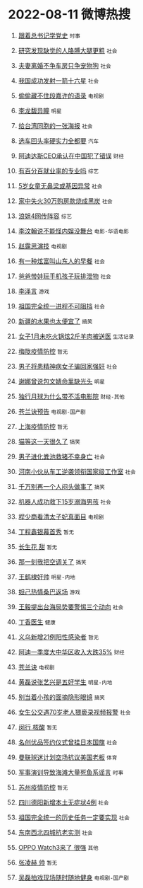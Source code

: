 # 2022-08-11 微博热搜 
1. [跟着总书记学党史](https://m.weibo.cn/search?containerid=100103type%3D1%26t%3D10%26q%3D%23%E8%B7%9F%E7%9D%80%E6%80%BB%E4%B9%A6%E8%AE%B0%E5%AD%A6%E5%85%9A%E5%8F%B2%23&stream_entry_id=51&isnewpage=1&extparam=seat%3D1%26pos%3D0%26filter_type%3Drealtimehot%26dgr%3D0%26c_type%3D51%26cate%3D10103%26display_time%3D1660152462%26pre_seqid%3D1660152462706021947204&luicode=10000011&lfid=106003type%3D25%26t%3D3%26disable_hot%3D1%26filter_type%3Drealtimehot) `时事` 

2. [研究发现缺觉的人胳膊大腿更粗](https://m.weibo.cn/search?containerid=100103type%3D1%26t%3D10%26q%3D%23%E7%A0%94%E7%A9%B6%E5%8F%91%E7%8E%B0%E7%BC%BA%E8%A7%89%E7%9A%84%E4%BA%BA%E8%83%B3%E8%86%8A%E5%A4%A7%E8%85%BF%E6%9B%B4%E7%B2%97%23&stream_entry_id=31&isnewpage=1&extparam=seat%3D1%26cate%3D0%26dgr%3D0%26realpos%3D1%26lcate%3D5001%26filter_type%3Drealtimehot%26pos%3D0%26c_type%3D31%26flag%3D1%26display_time%3D1660152462%26pre_seqid%3D1660152462706021947204&luicode=10000011&lfid=106003type%3D25%26t%3D3%26disable_hot%3D1%26filter_type%3Drealtimehot) `社会` 

3. [夫妻离婚不争车房只争宠物狗](https://m.weibo.cn/search?containerid=100103type%3D1%26t%3D10%26q%3D%23%E5%A4%AB%E5%A6%BB%E7%A6%BB%E5%A9%9A%E4%B8%8D%E4%BA%89%E8%BD%A6%E6%88%BF%E5%8F%AA%E4%BA%89%E5%AE%A0%E7%89%A9%E7%8B%97%23&stream_entry_id=31&isnewpage=1&extparam=seat%3D1%26cate%3D0%26dgr%3D0%26realpos%3D2%26lcate%3D5001%26filter_type%3Drealtimehot%26pos%3D1%26c_type%3D31%26flag%3D0%26display_time%3D1660152462%26pre_seqid%3D1660152462706021947204&luicode=10000011&lfid=106003type%3D25%26t%3D3%26disable_hot%3D1%26filter_type%3Drealtimehot) `社会` 

4. [我国成功发射一箭十六星](https://m.weibo.cn/search?containerid=100103type%3D1%26t%3D10%26q%3D%23%E6%88%91%E5%9B%BD%E6%88%90%E5%8A%9F%E5%8F%91%E5%B0%84%E4%B8%80%E7%AE%AD%E5%8D%81%E5%85%AD%E6%98%9F%23&stream_entry_id=31&isnewpage=1&extparam=seat%3D1%26cate%3D0%26dgr%3D0%26realpos%3D3%26lcate%3D5001%26filter_type%3Drealtimehot%26pos%3D2%26c_type%3D31%26flag%3D0%26display_time%3D1660152462%26pre_seqid%3D1660152462706021947204&luicode=10000011&lfid=106003type%3D25%26t%3D3%26disable_hot%3D1%26filter_type%3Drealtimehot) `社会` 

5. [偷偷藏不住段嘉许的语录](https://m.weibo.cn/search?containerid=100103type%3D1%26t%3D10%26q%3D%23%E5%81%B7%E5%81%B7%E8%97%8F%E4%B8%8D%E4%BD%8F%E6%AE%B5%E5%98%89%E8%AE%B8%E7%9A%84%E8%AF%AD%E5%BD%95%23&stream_entry_id=31&isnewpage=1&extparam=seat%3D1%26cate%3D0%26dgr%3D0%26realpos%3D4%26lcate%3D5001%26filter_type%3Drealtimehot%26pos%3D3%26c_type%3D31%26flag%3D1%26display_time%3D1660152462%26pre_seqid%3D1660152462706021947204&luicode=10000011&lfid=106003type%3D25%26t%3D3%26disable_hot%3D1%26filter_type%3Drealtimehot) `电视剧` 

6. [李龙馥异瞳](https://m.weibo.cn/search?containerid=100103type%3D1%26t%3D10%26q%3D%23%E6%9D%8E%E9%BE%99%E9%A6%A5%E5%BC%82%E7%9E%B3%23&stream_entry_id=31&isnewpage=1&extparam=seat%3D1%26cate%3D0%26dgr%3D0%26realpos%3D5%26lcate%3D5001%26filter_type%3Drealtimehot%26pos%3D4%26c_type%3D31%26flag%3D0%26display_time%3D1660152462%26pre_seqid%3D1660152462706021947204&luicode=10000011&lfid=106003type%3D25%26t%3D3%26disable_hot%3D1%26filter_type%3Drealtimehot) `明星` 

7. [给台湾同胞的一张海报](https://m.weibo.cn/search?containerid=100103type%3D1%26t%3D10%26q%3D%23%E7%BB%99%E5%8F%B0%E6%B9%BE%E5%90%8C%E8%83%9E%E7%9A%84%E4%B8%80%E5%BC%A0%E6%B5%B7%E6%8A%A5%23&stream_entry_id=31&isnewpage=1&extparam=seat%3D1%26cate%3D0%26dgr%3D0%26realpos%3D6%26lcate%3D5001%26filter_type%3Drealtimehot%26pos%3D5%26c_type%3D31%26flag%3D16%26display_time%3D1660152462%26pre_seqid%3D1660152462706021947204&luicode=10000011&lfid=106003type%3D25%26t%3D3%26disable_hot%3D1%26filter_type%3Drealtimehot) `社会` 

8. [选车回头率硬实力全都要](https://m.weibo.cn/search?containerid=100103type%3D1%26t%3D10%26q%3D%23%E9%80%89%E8%BD%A6%E5%9B%9E%E5%A4%B4%E7%8E%87%E7%A1%AC%E5%AE%9E%E5%8A%9B%E5%85%A8%E9%83%BD%E8%A6%81%23&stream_entry_id=31&isnewpage=1&extparam=seat%3D1%26cate%3D0%26dgr%3D0%26adid%3D162342%26lcate%3D5001%26filter_type%3Drealtimehot%26pos%3D6%26c_type%3D31%26topic_ad%3D1%26display_time%3D1660152462%26pre_seqid%3D1660152462706021947204&luicode=10000011&lfid=106003type%3D25%26t%3D3%26disable_hot%3D1%26filter_type%3Drealtimehot) `汽车` 

9. [阿迪达斯CEO承认在中国犯了错误](https://m.weibo.cn/search?containerid=100103type%3D1%26t%3D10%26q%3D%23%E9%98%BF%E8%BF%AA%E8%BE%BE%E6%96%AFCEO%E6%89%BF%E8%AE%A4%E5%9C%A8%E4%B8%AD%E5%9B%BD%E7%8A%AF%E4%BA%86%E9%94%99%E8%AF%AF%23&stream_entry_id=31&isnewpage=1&extparam=seat%3D1%26cate%3D0%26dgr%3D0%26realpos%3D7%26lcate%3D5001%26filter_type%3Drealtimehot%26pos%3D7%26c_type%3D31%26flag%3D0%26display_time%3D1660152462%26pre_seqid%3D1660152462706021947204&luicode=10000011&lfid=106003type%3D25%26t%3D3%26disable_hot%3D1%26filter_type%3Drealtimehot) `财经` 

10. [有百分百就业率的专业吗](https://m.weibo.cn/search?containerid=100103type%3D1%26t%3D10%26q%3D%23%E6%9C%89%E7%99%BE%E5%88%86%E7%99%BE%E5%B0%B1%E4%B8%9A%E7%8E%87%E7%9A%84%E4%B8%93%E4%B8%9A%E5%90%97%23&stream_entry_id=31&isnewpage=1&extparam=seat%3D1%26cate%3D0%26dgr%3D0%26realpos%3D8%26lcate%3D5001%26filter_type%3Drealtimehot%26pos%3D8%26c_type%3D31%26flag%3D1%26display_time%3D1660152462%26pre_seqid%3D1660152462706021947204&luicode=10000011&lfid=106003type%3D25%26t%3D3%26disable_hot%3D1%26filter_type%3Drealtimehot) `综艺` 

11. [5岁女童无鼻梁或基因异常](https://m.weibo.cn/search?containerid=100103type%3D1%26t%3D10%26q%3D%235%E5%B2%81%E5%A5%B3%E7%AB%A5%E6%97%A0%E9%BC%BB%E6%A2%81%E6%88%96%E5%9F%BA%E5%9B%A0%E5%BC%82%E5%B8%B8%23&stream_entry_id=31&isnewpage=1&extparam=seat%3D1%26cate%3D0%26dgr%3D0%26realpos%3D9%26lcate%3D5001%26filter_type%3Drealtimehot%26pos%3D9%26c_type%3D31%26flag%3D0%26display_time%3D1660152462%26pre_seqid%3D1660152462706021947204&luicode=10000011&lfid=106003type%3D25%26t%3D3%26disable_hot%3D1%26filter_type%3Drealtimehot) `社会` 

12. [家中失火30万购房款烧成黑炭](https://m.weibo.cn/search?containerid=100103type%3D1%26t%3D10%26q%3D%23%E5%AE%B6%E4%B8%AD%E5%A4%B1%E7%81%AB30%E4%B8%87%E8%B4%AD%E6%88%BF%E6%AC%BE%E7%83%A7%E6%88%90%E9%BB%91%E7%82%AD%23&stream_entry_id=31&isnewpage=1&extparam=seat%3D1%26cate%3D0%26dgr%3D0%26realpos%3D10%26lcate%3D5001%26filter_type%3Drealtimehot%26pos%3D10%26c_type%3D31%26flag%3D0%26display_time%3D1660152462%26pre_seqid%3D1660152462706021947204&luicode=10000011&lfid=106003type%3D25%26t%3D3%26disable_hot%3D1%26filter_type%3Drealtimehot) `社会` 

13. [浪姐4网传阵容](https://m.weibo.cn/search?containerid=100103type%3D1%26t%3D10%26q%3D%23%E6%B5%AA%E5%A7%904%E7%BD%91%E4%BC%A0%E9%98%B5%E5%AE%B9%23&stream_entry_id=31&isnewpage=1&extparam=seat%3D1%26cate%3D0%26dgr%3D0%26realpos%3D11%26lcate%3D5001%26filter_type%3Drealtimehot%26pos%3D11%26c_type%3D31%26flag%3D0%26display_time%3D1660152462%26pre_seqid%3D1660152462706021947204&luicode=10000011&lfid=106003type%3D25%26t%3D3%26disable_hot%3D1%26filter_type%3Drealtimehot) `综艺` 

14. [李汶翰说不能怪内娱没舞台](https://m.weibo.cn/search?containerid=100103type%3D1%26t%3D10%26q%3D%23%E6%9D%8E%E6%B1%B6%E7%BF%B0%E8%AF%B4%E4%B8%8D%E8%83%BD%E6%80%AA%E5%86%85%E5%A8%B1%E6%B2%A1%E8%88%9E%E5%8F%B0%23&stream_entry_id=31&isnewpage=1&extparam=seat%3D1%26cate%3D0%26dgr%3D0%26realpos%3D12%26lcate%3D5001%26filter_type%3Drealtimehot%26pos%3D12%26c_type%3D31%26flag%3D0%26display_time%3D1660152462%26pre_seqid%3D1660152462706021947204&luicode=10000011&lfid=106003type%3D25%26t%3D3%26disable_hot%3D1%26filter_type%3Drealtimehot) `电影-华语电影` 

15. [赵露思演技](https://m.weibo.cn/search?containerid=100103type%3D1%26t%3D10%26q%3D%23%E8%B5%B5%E9%9C%B2%E6%80%9D%E6%BC%94%E6%8A%80%23&stream_entry_id=31&isnewpage=1&extparam=seat%3D1%26cate%3D0%26dgr%3D0%26realpos%3D13%26lcate%3D5001%26filter_type%3Drealtimehot%26pos%3D13%26c_type%3D31%26flag%3D0%26display_time%3D1660152462%26pre_seqid%3D1660152462706021947204&luicode=10000011&lfid=106003type%3D25%26t%3D3%26disable_hot%3D1%26filter_type%3Drealtimehot) `电视剧` 

16. [有一种炫富叫山东人的早餐](https://m.weibo.cn/search?containerid=100103type%3D1%26t%3D10%26q%3D%23%E6%9C%89%E4%B8%80%E7%A7%8D%E7%82%AB%E5%AF%8C%E5%8F%AB%E5%B1%B1%E4%B8%9C%E4%BA%BA%E7%9A%84%E6%97%A9%E9%A4%90%23&stream_entry_id=31&isnewpage=1&extparam=seat%3D1%26cate%3D0%26dgr%3D0%26realpos%3D14%26lcate%3D5001%26filter_type%3Drealtimehot%26pos%3D14%26c_type%3D31%26flag%3D0%26display_time%3D1660152462%26pre_seqid%3D1660152462706021947204&luicode=10000011&lfid=106003type%3D25%26t%3D3%26disable_hot%3D1%26filter_type%3Drealtimehot) `社会` 

17. [爸爸带娃玩手机孩子玩排泄物](https://m.weibo.cn/search?containerid=100103type%3D1%26t%3D10%26q%3D%23%E7%88%B8%E7%88%B8%E5%B8%A6%E5%A8%83%E7%8E%A9%E6%89%8B%E6%9C%BA%E5%AD%A9%E5%AD%90%E7%8E%A9%E6%8E%92%E6%B3%84%E7%89%A9%23&stream_entry_id=31&isnewpage=1&extparam=seat%3D1%26cate%3D0%26dgr%3D0%26realpos%3D15%26lcate%3D5001%26filter_type%3Drealtimehot%26pos%3D15%26c_type%3D31%26flag%3D0%26display_time%3D1660152462%26pre_seqid%3D1660152462706021947204&luicode=10000011&lfid=106003type%3D25%26t%3D3%26disable_hot%3D1%26filter_type%3Drealtimehot) `社会` 

18. [李泽言](https://m.weibo.cn/search?containerid=100103type%3D1%26t%3D10%26q%3D%E6%9D%8E%E6%B3%BD%E8%A8%80&stream_entry_id=31&isnewpage=1&extparam=seat%3D1%26cate%3D0%26dgr%3D0%26realpos%3D16%26lcate%3D5001%26filter_type%3Drealtimehot%26pos%3D16%26c_type%3D31%26flag%3D0%26display_time%3D1660152462%26pre_seqid%3D1660152462706021947204&luicode=10000011&lfid=106003type%3D25%26t%3D3%26disable_hot%3D1%26filter_type%3Drealtimehot) `游戏` 

19. [祖国完全统一进程不可阻挡](https://m.weibo.cn/search?containerid=100103type%3D1%26t%3D10%26q%3D%23%E7%A5%96%E5%9B%BD%E5%AE%8C%E5%85%A8%E7%BB%9F%E4%B8%80%E8%BF%9B%E7%A8%8B%E4%B8%8D%E5%8F%AF%E9%98%BB%E6%8C%A1%23&stream_entry_id=31&isnewpage=1&extparam=seat%3D1%26cate%3D0%26dgr%3D0%26realpos%3D17%26lcate%3D5001%26filter_type%3Drealtimehot%26pos%3D17%26c_type%3D31%26flag%3D0%26display_time%3D1660152462%26pre_seqid%3D1660152462706021947204&luicode=10000011&lfid=106003type%3D25%26t%3D3%26disable_hot%3D1%26filter_type%3Drealtimehot) `社会` 

20. [新疆的水果也太便宜了](https://m.weibo.cn/search?containerid=100103type%3D1%26t%3D10%26q%3D%23%E6%96%B0%E7%96%86%E7%9A%84%E6%B0%B4%E6%9E%9C%E4%B9%9F%E5%A4%AA%E4%BE%BF%E5%AE%9C%E4%BA%86%23&stream_entry_id=31&isnewpage=1&extparam=seat%3D1%26cate%3D0%26dgr%3D0%26realpos%3D18%26lcate%3D5001%26filter_type%3Drealtimehot%26pos%3D18%26c_type%3D31%26flag%3D0%26display_time%3D1660152462%26pre_seqid%3D1660152462706021947204&luicode=10000011&lfid=106003type%3D25%26t%3D3%26disable_hot%3D1%26filter_type%3Drealtimehot) `搞笑` 

21. [女子1月未吃火锅炫2斤羊肉被送医](https://m.weibo.cn/search?containerid=100103type%3D1%26t%3D10%26q%3D%23%E5%A5%B3%E5%AD%901%E6%9C%88%E6%9C%AA%E5%90%83%E7%81%AB%E9%94%85%E7%82%AB2%E6%96%A4%E7%BE%8A%E8%82%89%E8%A2%AB%E9%80%81%E5%8C%BB%23&stream_entry_id=31&isnewpage=1&extparam=seat%3D1%26cate%3D0%26dgr%3D0%26realpos%3D19%26lcate%3D5001%26filter_type%3Drealtimehot%26pos%3D19%26c_type%3D31%26flag%3D0%26display_time%3D1660152462%26pre_seqid%3D1660152462706021947204&luicode=10000011&lfid=106003type%3D25%26t%3D3%26disable_hot%3D1%26filter_type%3Drealtimehot) `生活记录` 

22. [梅陇疫情防控](https://m.weibo.cn/search?containerid=100103type%3D1%26t%3D10%26q%3D%E6%A2%85%E9%99%87%E7%96%AB%E6%83%85%E9%98%B2%E6%8E%A7&stream_entry_id=31&isnewpage=1&extparam=seat%3D1%26cate%3D0%26dgr%3D0%26realpos%3D20%26lcate%3D5001%26filter_type%3Drealtimehot%26pos%3D20%26c_type%3D31%26flag%3D1%26display_time%3D1660152462%26pre_seqid%3D1660152462706021947204&luicode=10000011&lfid=106003type%3D25%26t%3D3%26disable_hot%3D1%26filter_type%3Drealtimehot) `暂无` 

23. [男子将患精神病女子骗回家强奸](https://m.weibo.cn/search?containerid=100103type%3D1%26t%3D10%26q%3D%23%E7%94%B7%E5%AD%90%E5%B0%86%E6%82%A3%E7%B2%BE%E7%A5%9E%E7%97%85%E5%A5%B3%E5%AD%90%E9%AA%97%E5%9B%9E%E5%AE%B6%E5%BC%BA%E5%A5%B8%23&stream_entry_id=31&isnewpage=1&extparam=seat%3D1%26cate%3D0%26dgr%3D0%26realpos%3D21%26lcate%3D5001%26filter_type%3Drealtimehot%26pos%3D21%26c_type%3D31%26flag%3D0%26display_time%3D1660152462%26pre_seqid%3D1660152462706021947204&luicode=10000011&lfid=106003type%3D25%26t%3D3%26disable_hot%3D1%26filter_type%3Drealtimehot) `社会` 

24. [谢娜曾说包文婧命里缺光头](https://m.weibo.cn/search?containerid=100103type%3D1%26t%3D10%26q%3D%23%E8%B0%A2%E5%A8%9C%E6%9B%BE%E8%AF%B4%E5%8C%85%E6%96%87%E5%A9%A7%E5%91%BD%E9%87%8C%E7%BC%BA%E5%85%89%E5%A4%B4%23&stream_entry_id=31&isnewpage=1&extparam=seat%3D1%26cate%3D0%26dgr%3D0%26realpos%3D22%26lcate%3D5001%26filter_type%3Drealtimehot%26pos%3D22%26c_type%3D31%26flag%3D0%26display_time%3D1660152462%26pre_seqid%3D1660152462706021947204&luicode=10000011&lfid=106003type%3D25%26t%3D3%26disable_hot%3D1%26filter_type%3Drealtimehot) `明星` 

25. [独行月球为什么带不活电影院](https://m.weibo.cn/search?containerid=100103type%3D1%26t%3D10%26q%3D%23%E7%8B%AC%E8%A1%8C%E6%9C%88%E7%90%83%E4%B8%BA%E4%BB%80%E4%B9%88%E5%B8%A6%E4%B8%8D%E6%B4%BB%E7%94%B5%E5%BD%B1%E9%99%A2%23&stream_entry_id=31&isnewpage=1&extparam=seat%3D1%26cate%3D0%26dgr%3D0%26realpos%3D23%26lcate%3D5001%26filter_type%3Drealtimehot%26pos%3D23%26c_type%3D31%26flag%3D0%26display_time%3D1660152462%26pre_seqid%3D1660152462706021947204&luicode=10000011&lfid=106003type%3D25%26t%3D3%26disable_hot%3D1%26filter_type%3Drealtimehot) `财经-其他` 

26. [苍兰诀预告](https://m.weibo.cn/search?containerid=100103type%3D1%26t%3D10%26q%3D%23%E8%8B%8D%E5%85%B0%E8%AF%80%E9%A2%84%E5%91%8A%23&stream_entry_id=31&isnewpage=1&extparam=seat%3D1%26cate%3D0%26dgr%3D0%26realpos%3D24%26lcate%3D5001%26filter_type%3Drealtimehot%26pos%3D24%26c_type%3D31%26flag%3D1%26display_time%3D1660152462%26pre_seqid%3D1660152462706021947204&luicode=10000011&lfid=106003type%3D25%26t%3D3%26disable_hot%3D1%26filter_type%3Drealtimehot) `电视剧-国产剧` 

27. [上海疫情防控](https://m.weibo.cn/search?containerid=100103type%3D1%26t%3D10%26q%3D%E4%B8%8A%E6%B5%B7%E7%96%AB%E6%83%85%E9%98%B2%E6%8E%A7&stream_entry_id=31&isnewpage=1&extparam=seat%3D1%26cate%3D0%26dgr%3D0%26realpos%3D25%26lcate%3D5001%26filter_type%3Drealtimehot%26pos%3D25%26c_type%3D31%26flag%3D0%26display_time%3D1660152462%26pre_seqid%3D1660152462706021947204&luicode=10000011&lfid=106003type%3D25%26t%3D3%26disable_hot%3D1%26filter_type%3Drealtimehot) `暂无` 

28. [猫等这一天很久了](https://m.weibo.cn/search?containerid=100103type%3D1%26t%3D10%26q%3D%23%E7%8C%AB%E7%AD%89%E8%BF%99%E4%B8%80%E5%A4%A9%E5%BE%88%E4%B9%85%E4%BA%86%23&stream_entry_id=31&isnewpage=1&extparam=seat%3D1%26cate%3D0%26dgr%3D0%26realpos%3D26%26lcate%3D5001%26filter_type%3Drealtimehot%26pos%3D26%26c_type%3D31%26flag%3D0%26display_time%3D1660152462%26pre_seqid%3D1660152462706021947204&luicode=10000011&lfid=106003type%3D25%26t%3D3%26disable_hot%3D1%26filter_type%3Drealtimehot) `搞笑` 

29. [男子进化粪池救猪不幸身亡](https://m.weibo.cn/search?containerid=100103type%3D1%26t%3D10%26q%3D%23%E7%94%B7%E5%AD%90%E8%BF%9B%E5%8C%96%E7%B2%AA%E6%B1%A0%E6%95%91%E7%8C%AA%E4%B8%8D%E5%B9%B8%E8%BA%AB%E4%BA%A1%23&stream_entry_id=31&isnewpage=1&extparam=seat%3D1%26cate%3D0%26dgr%3D0%26realpos%3D27%26lcate%3D5001%26filter_type%3Drealtimehot%26pos%3D27%26c_type%3D31%26flag%3D0%26display_time%3D1660152462%26pre_seqid%3D1660152462706021947204&luicode=10000011&lfid=106003type%3D25%26t%3D3%26disable_hot%3D1%26filter_type%3Drealtimehot) `社会` 

30. [河南小伙从车工逆袭领衔国家级工作室](https://m.weibo.cn/search?containerid=100103type%3D1%26t%3D10%26q%3D%23%E6%B2%B3%E5%8D%97%E5%B0%8F%E4%BC%99%E4%BB%8E%E8%BD%A6%E5%B7%A5%E9%80%86%E8%A2%AD%E9%A2%86%E8%A1%94%E5%9B%BD%E5%AE%B6%E7%BA%A7%E5%B7%A5%E4%BD%9C%E5%AE%A4%23&stream_entry_id=31&isnewpage=1&extparam=seat%3D1%26cate%3D0%26dgr%3D0%26realpos%3D28%26lcate%3D5001%26filter_type%3Drealtimehot%26pos%3D28%26c_type%3D31%26flag%3D1%26display_time%3D1660152462%26pre_seqid%3D1660152462706021947204&luicode=10000011&lfid=106003type%3D25%26t%3D3%26disable_hot%3D1%26filter_type%3Drealtimehot) `社会` 

31. [千万别再一个人闷头做事了](https://m.weibo.cn/search?containerid=100103type%3D1%26t%3D10%26q%3D%23%E5%8D%83%E4%B8%87%E5%88%AB%E5%86%8D%E4%B8%80%E4%B8%AA%E4%BA%BA%E9%97%B7%E5%A4%B4%E5%81%9A%E4%BA%8B%E4%BA%86%23&stream_entry_id=31&isnewpage=1&extparam=seat%3D1%26cate%3D0%26dgr%3D0%26realpos%3D29%26lcate%3D5001%26filter_type%3Drealtimehot%26pos%3D29%26c_type%3D31%26flag%3D0%26display_time%3D1660152462%26pre_seqid%3D1660152462706021947204&luicode=10000011&lfid=106003type%3D25%26t%3D3%26disable_hot%3D1%26filter_type%3Drealtimehot) `搞笑` 

32. [机器人成功救下15岁溺海男孩](https://m.weibo.cn/search?containerid=100103type%3D1%26t%3D10%26q%3D%23%E6%9C%BA%E5%99%A8%E4%BA%BA%E6%88%90%E5%8A%9F%E6%95%91%E4%B8%8B15%E5%B2%81%E6%BA%BA%E6%B5%B7%E7%94%B7%E5%AD%A9%23&stream_entry_id=31&isnewpage=1&extparam=seat%3D1%26cate%3D0%26dgr%3D0%26realpos%3D30%26lcate%3D5001%26filter_type%3Drealtimehot%26pos%3D30%26c_type%3D31%26flag%3D0%26display_time%3D1660152462%26pre_seqid%3D1660152462706021947204&luicode=10000011&lfid=106003type%3D25%26t%3D3%26disable_hot%3D1%26filter_type%3Drealtimehot) `社会` 

33. [程少商看清太子妃真面目](https://m.weibo.cn/search?containerid=100103type%3D1%26t%3D10%26q%3D%23%E7%A8%8B%E5%B0%91%E5%95%86%E7%9C%8B%E6%B8%85%E5%A4%AA%E5%AD%90%E5%A6%83%E7%9C%9F%E9%9D%A2%E7%9B%AE%23&stream_entry_id=31&isnewpage=1&extparam=seat%3D1%26cate%3D0%26dgr%3D0%26realpos%3D31%26lcate%3D5001%26filter_type%3Drealtimehot%26pos%3D31%26c_type%3D31%26flag%3D0%26display_time%3D1660152462%26pre_seqid%3D1660152462706021947204&luicode=10000011&lfid=106003type%3D25%26t%3D3%26disable_hot%3D1%26filter_type%3Drealtimehot) `电视剧` 

34. [丁程鑫银幕首秀](https://m.weibo.cn/search?containerid=100103type%3D1%26t%3D10%26q%3D%E4%B8%81%E7%A8%8B%E9%91%AB%E9%93%B6%E5%B9%95%E9%A6%96%E7%A7%80&stream_entry_id=31&isnewpage=1&extparam=seat%3D1%26cate%3D0%26dgr%3D0%26realpos%3D32%26lcate%3D5001%26filter_type%3Drealtimehot%26pos%3D32%26c_type%3D31%26flag%3D0%26display_time%3D1660152462%26pre_seqid%3D1660152462706021947204&luicode=10000011&lfid=106003type%3D25%26t%3D3%26disable_hot%3D1%26filter_type%3Drealtimehot) `暂无` 

35. [长生花 甜](https://m.weibo.cn/search?containerid=100103type%3D1%26t%3D10%26q%3D%E9%95%BF%E7%94%9F%E8%8A%B1+%E7%94%9C&stream_entry_id=31&isnewpage=1&extparam=seat%3D1%26cate%3D0%26dgr%3D0%26realpos%3D33%26lcate%3D5001%26filter_type%3Drealtimehot%26pos%3D33%26c_type%3D31%26flag%3D0%26display_time%3D1660152462%26pre_seqid%3D1660152462706021947204&luicode=10000011&lfid=106003type%3D25%26t%3D3%26disable_hot%3D1%26filter_type%3Drealtimehot) `暂无` 

36. [那一刻我把空调关了](https://m.weibo.cn/search?containerid=100103type%3D1%26t%3D10%26q%3D%23%E9%82%A3%E4%B8%80%E5%88%BB%E6%88%91%E6%8A%8A%E7%A9%BA%E8%B0%83%E5%85%B3%E4%BA%86%23&stream_entry_id=31&isnewpage=1&extparam=seat%3D1%26cate%3D0%26dgr%3D0%26realpos%3D34%26lcate%3D5001%26filter_type%3Drealtimehot%26pos%3D34%26c_type%3D31%26flag%3D0%26display_time%3D1660152462%26pre_seqid%3D1660152462706021947204&luicode=10000011&lfid=106003type%3D25%26t%3D3%26disable_hot%3D1%26filter_type%3Drealtimehot) `搞笑` 

37. [王鹤棣好帅](https://m.weibo.cn/search?containerid=100103type%3D1%26t%3D10%26q%3D%23%E7%8E%8B%E9%B9%A4%E6%A3%A3%E5%A5%BD%E5%B8%85%23&stream_entry_id=31&isnewpage=1&extparam=seat%3D1%26cate%3D0%26dgr%3D0%26realpos%3D35%26lcate%3D5001%26filter_type%3Drealtimehot%26pos%3D35%26c_type%3D31%26flag%3D0%26display_time%3D1660152462%26pre_seqid%3D1660152462706021947204&luicode=10000011&lfid=106003type%3D25%26t%3D3%26disable_hot%3D1%26filter_type%3Drealtimehot) `明星-内地` 

38. [妲己热情桑巴返场](https://m.weibo.cn/search?containerid=100103type%3D1%26t%3D10%26q%3D%23%E5%A6%B2%E5%B7%B1%E7%83%AD%E6%83%85%E6%A1%91%E5%B7%B4%E8%BF%94%E5%9C%BA%23&stream_entry_id=31&isnewpage=1&extparam=seat%3D1%26cate%3D0%26dgr%3D0%26realpos%3D36%26lcate%3D5001%26filter_type%3Drealtimehot%26pos%3D36%26c_type%3D31%26flag%3D0%26display_time%3D1660152462%26pre_seqid%3D1660152462706021947204&luicode=10000011&lfid=106003type%3D25%26t%3D3%26disable_hot%3D1%26filter_type%3Drealtimehot) `游戏` 

39. [王毅提出台海局势要警惕三个动向](https://m.weibo.cn/search?containerid=100103type%3D1%26t%3D10%26q%3D%23%E7%8E%8B%E6%AF%85%E6%8F%90%E5%87%BA%E5%8F%B0%E6%B5%B7%E5%B1%80%E5%8A%BF%E8%A6%81%E8%AD%A6%E6%83%95%E4%B8%89%E4%B8%AA%E5%8A%A8%E5%90%91%23&stream_entry_id=31&isnewpage=1&extparam=seat%3D1%26cate%3D0%26dgr%3D0%26realpos%3D37%26lcate%3D5001%26filter_type%3Drealtimehot%26pos%3D37%26c_type%3D31%26flag%3D0%26display_time%3D1660152462%26pre_seqid%3D1660152462706021947204&luicode=10000011&lfid=106003type%3D25%26t%3D3%26disable_hot%3D1%26filter_type%3Drealtimehot) `社会` 

40. [丁香医生](https://m.weibo.cn/search?containerid=100103type%3D1%26t%3D10%26q%3D%E4%B8%81%E9%A6%99%E5%8C%BB%E7%94%9F&stream_entry_id=31&isnewpage=1&extparam=seat%3D1%26cate%3D0%26dgr%3D0%26realpos%3D38%26lcate%3D5001%26filter_type%3Drealtimehot%26pos%3D38%26c_type%3D31%26flag%3D0%26display_time%3D1660152462%26pre_seqid%3D1660152462706021947204&luicode=10000011&lfid=106003type%3D25%26t%3D3%26disable_hot%3D1%26filter_type%3Drealtimehot) `健康` 

41. [义乌新增21例阳性感染者](https://m.weibo.cn/search?containerid=100103type%3D1%26t%3D10%26q%3D%E4%B9%89%E4%B9%8C%E6%96%B0%E5%A2%9E21%E4%BE%8B%E9%98%B3%E6%80%A7%E6%84%9F%E6%9F%93%E8%80%85&stream_entry_id=31&isnewpage=1&extparam=seat%3D1%26cate%3D0%26dgr%3D0%26realpos%3D39%26lcate%3D5001%26filter_type%3Drealtimehot%26pos%3D39%26c_type%3D31%26flag%3D0%26display_time%3D1660152462%26pre_seqid%3D1660152462706021947204&luicode=10000011&lfid=106003type%3D25%26t%3D3%26disable_hot%3D1%26filter_type%3Drealtimehot) `暂无` 

42. [阿迪一季度大中华区收入大跌35%](https://m.weibo.cn/search?containerid=100103type%3D1%26t%3D10%26q%3D%23%E9%98%BF%E8%BF%AA%E4%B8%80%E5%AD%A3%E5%BA%A6%E5%A4%A7%E4%B8%AD%E5%8D%8E%E5%8C%BA%E6%94%B6%E5%85%A5%E5%A4%A7%E8%B7%8C35%25%23&stream_entry_id=31&isnewpage=1&extparam=seat%3D1%26cate%3D0%26dgr%3D0%26realpos%3D40%26lcate%3D5001%26filter_type%3Drealtimehot%26pos%3D40%26c_type%3D31%26flag%3D0%26display_time%3D1660152462%26pre_seqid%3D1660152462706021947204&luicode=10000011&lfid=106003type%3D25%26t%3D3%26disable_hot%3D1%26filter_type%3Drealtimehot) `财经` 

43. [苍兰诀](http://m.weibo.cn/c/wbox?&id=j84w2uenjc&roomid=10010&q=%23%E8%8B%8D%E5%85%B0%E8%AF%80%23&extparam=seat%3D1%26cate%3D0%26dgr%3D0%26realpos%3D41%26lcate%3D5001%26filter_type%3Drealtimehot%26pos%3D41%26c_type%3D31%26flag%3D0%26display_time%3D1660152462%26pre_seqid%3D1660152462706021947204&luicode=10000011&lfid=106003type%3D25%26t%3D3%26disable_hot%3D1%26filter_type%3Drealtimehot) `电视剧` 

44. [黄磊说张艺兴是五好学生](https://m.weibo.cn/search?containerid=100103type%3D1%26t%3D10%26q%3D%23%E9%BB%84%E7%A3%8A%E8%AF%B4%E5%BC%A0%E8%89%BA%E5%85%B4%E6%98%AF%E4%BA%94%E5%A5%BD%E5%AD%A6%E7%94%9F%23&stream_entry_id=31&isnewpage=1&extparam=seat%3D1%26cate%3D0%26dgr%3D0%26realpos%3D42%26lcate%3D5001%26filter_type%3Drealtimehot%26pos%3D42%26c_type%3D31%26flag%3D0%26display_time%3D1660152462%26pre_seqid%3D1660152462706021947204&luicode=10000011&lfid=106003type%3D25%26t%3D3%26disable_hot%3D1%26filter_type%3Drealtimehot) `明星-内地` 

45. [别当着小孩的面摘隐形眼镜](https://m.weibo.cn/search?containerid=100103type%3D1%26t%3D10%26q%3D%23%E5%88%AB%E5%BD%93%E7%9D%80%E5%B0%8F%E5%AD%A9%E7%9A%84%E9%9D%A2%E6%91%98%E9%9A%90%E5%BD%A2%E7%9C%BC%E9%95%9C%23&stream_entry_id=31&isnewpage=1&extparam=seat%3D1%26cate%3D0%26dgr%3D0%26realpos%3D43%26lcate%3D5001%26filter_type%3Drealtimehot%26pos%3D43%26c_type%3D31%26flag%3D0%26display_time%3D1660152462%26pre_seqid%3D1660152462706021947204&luicode=10000011&lfid=106003type%3D25%26t%3D3%26disable_hot%3D1%26filter_type%3Drealtimehot) `搞笑` 

46. [女生公交遇70岁老人猥亵录视频报警](https://m.weibo.cn/search?containerid=100103type%3D1%26t%3D10%26q%3D%23%E5%A5%B3%E7%94%9F%E5%85%AC%E4%BA%A4%E9%81%8770%E5%B2%81%E8%80%81%E4%BA%BA%E7%8C%A5%E4%BA%B5%E5%BD%95%E8%A7%86%E9%A2%91%E6%8A%A5%E8%AD%A6%23&stream_entry_id=31&isnewpage=1&extparam=seat%3D1%26cate%3D0%26dgr%3D0%26realpos%3D44%26lcate%3D5001%26filter_type%3Drealtimehot%26pos%3D44%26c_type%3D31%26flag%3D0%26display_time%3D1660152462%26pre_seqid%3D1660152462706021947204&luicode=10000011&lfid=106003type%3D25%26t%3D3%26disable_hot%3D1%26filter_type%3Drealtimehot) `社会` 

47. [闵行 核酸](https://m.weibo.cn/search?containerid=100103type%3D1%26t%3D10%26q%3D%E9%97%B5%E8%A1%8C+%E6%A0%B8%E9%85%B8&stream_entry_id=31&isnewpage=1&extparam=seat%3D1%26cate%3D0%26dgr%3D0%26realpos%3D45%26lcate%3D5001%26filter_type%3Drealtimehot%26pos%3D45%26c_type%3D31%26flag%3D0%26display_time%3D1660152462%26pre_seqid%3D1660152462706021947204&luicode=10000011&lfid=106003type%3D25%26t%3D3%26disable_hot%3D1%26filter_type%3Drealtimehot) `暂无` 

48. [名创优品签约仪式曾挂日本国旗](https://m.weibo.cn/search?containerid=100103type%3D1%26t%3D10%26q%3D%23%E5%90%8D%E5%88%9B%E4%BC%98%E5%93%81%E7%AD%BE%E7%BA%A6%E4%BB%AA%E5%BC%8F%E6%9B%BE%E6%8C%82%E6%97%A5%E6%9C%AC%E5%9B%BD%E6%97%97%23&stream_entry_id=31&isnewpage=1&extparam=seat%3D1%26cate%3D0%26dgr%3D0%26realpos%3D46%26lcate%3D5001%26filter_type%3Drealtimehot%26pos%3D46%26c_type%3D31%26flag%3D0%26display_time%3D1660152462%26pre_seqid%3D1660152462706021947204&luicode=10000011&lfid=106003type%3D25%26t%3D3%26disable_hot%3D1%26filter_type%3Drealtimehot) `社会` 

49. [曼联球迷计划空场抗议美国老板](https://m.weibo.cn/search?containerid=100103type%3D1%26t%3D10%26q%3D%23%E6%9B%BC%E8%81%94%E7%90%83%E8%BF%B7%E8%AE%A1%E5%88%92%E7%A9%BA%E5%9C%BA%E6%8A%97%E8%AE%AE%E7%BE%8E%E5%9B%BD%E8%80%81%E6%9D%BF%23&stream_entry_id=31&isnewpage=1&extparam=seat%3D1%26cate%3D0%26dgr%3D0%26realpos%3D47%26lcate%3D5001%26filter_type%3Drealtimehot%26pos%3D47%26c_type%3D31%26flag%3D1%26display_time%3D1660152462%26pre_seqid%3D1660152462706021947204&luicode=10000011&lfid=106003type%3D25%26t%3D3%26disable_hot%3D1%26filter_type%3Drealtimehot) `体育` 

50. [军事演训导致海滩大量死鱼系谣言](https://m.weibo.cn/search?containerid=100103type%3D1%26t%3D10%26q%3D%23%E5%86%9B%E4%BA%8B%E6%BC%94%E8%AE%AD%E5%AF%BC%E8%87%B4%E6%B5%B7%E6%BB%A9%E5%A4%A7%E9%87%8F%E6%AD%BB%E9%B1%BC%E7%B3%BB%E8%B0%A3%E8%A8%80%23&stream_entry_id=31&isnewpage=1&extparam=seat%3D1%26cate%3D0%26dgr%3D0%26realpos%3D48%26lcate%3D5001%26filter_type%3Drealtimehot%26pos%3D48%26c_type%3D31%26flag%3D0%26display_time%3D1660152462%26pre_seqid%3D1660152462706021947204&luicode=10000011&lfid=106003type%3D25%26t%3D3%26disable_hot%3D1%26filter_type%3Drealtimehot) `时事` 

51. [苏州疫情防控](https://m.weibo.cn/search?containerid=100103type%3D1%26t%3D10%26q%3D%E8%8B%8F%E5%B7%9E%E7%96%AB%E6%83%85%E9%98%B2%E6%8E%A7&stream_entry_id=31&isnewpage=1&extparam=seat%3D1%26cate%3D0%26dgr%3D0%26realpos%3D49%26lcate%3D5001%26filter_type%3Drealtimehot%26pos%3D49%26c_type%3D31%26flag%3D0%26display_time%3D1660152462%26pre_seqid%3D1660152462706021947204&luicode=10000011&lfid=106003type%3D25%26t%3D3%26disable_hot%3D1%26filter_type%3Drealtimehot) `暂无` 

52. [四川德阳新增本土无症状4例](https://m.weibo.cn/search?containerid=100103type%3D1%26t%3D10%26q%3D%23%E5%9B%9B%E5%B7%9D%E5%BE%B7%E9%98%B3%E6%96%B0%E5%A2%9E%E6%9C%AC%E5%9C%9F%E6%97%A0%E7%97%87%E7%8A%B64%E4%BE%8B%23&stream_entry_id=31&isnewpage=1&extparam=seat%3D1%26cate%3D0%26dgr%3D0%26realpos%3D50%26lcate%3D5001%26filter_type%3Drealtimehot%26pos%3D50%26c_type%3D31%26flag%3D0%26display_time%3D1660152462%26pre_seqid%3D1660152462706021947204&luicode=10000011&lfid=106003type%3D25%26t%3D3%26disable_hot%3D1%26filter_type%3Drealtimehot) `社会` 

53. [祖国完全统一的历史任务一定要实现](https://m.weibo.cn/search?containerid=100103type%3D1%26t%3D10%26q%3D%23%E7%A5%96%E5%9B%BD%E5%AE%8C%E5%85%A8%E7%BB%9F%E4%B8%80%E7%9A%84%E5%8E%86%E5%8F%B2%E4%BB%BB%E5%8A%A1%E4%B8%80%E5%AE%9A%E8%A6%81%E5%AE%9E%E7%8E%B0%23&stream_entry_id=51&isnewpage=1&extparam=seat%3D1%26pos%3D0%26filter_type%3Drealtimehot%26dgr%3D0%26c_type%3D51%26cate%3D10103%26display_time%3D1660149429%26pre_seqid%3D16601494291610234757161&luicode=10000011&lfid=106003type%3D25%26t%3D3%26disable_hot%3D1%26filter_type%3Drealtimehot) `社会` 

54. [东南西北四城抗老实测](https://m.weibo.cn/search?containerid=100103type%3D1%26t%3D10%26q%3D%23%E4%B8%9C%E5%8D%97%E8%A5%BF%E5%8C%97%E5%9B%9B%E5%9F%8E%E6%8A%97%E8%80%81%E5%AE%9E%E6%B5%8B%23&stream_entry_id=31&isnewpage=1&extparam=seat%3D1%26cate%3D0%26dgr%3D0%26adid%3D162368%26lcate%3D5001%26filter_type%3Drealtimehot%26pos%3D3%26c_type%3D31%26topic_ad%3D1%26display_time%3D1660149429%26pre_seqid%3D16601494291610234757161&luicode=10000011&lfid=106003type%3D25%26t%3D3%26disable_hot%3D1%26filter_type%3Drealtimehot) `社会` 

55. [OPPO Watch3来了 很强](https://m.weibo.cn/search?containerid=100103type%3D1%26t%3D10%26q%3D%23OPPO+Watch3%E6%9D%A5%E4%BA%86+%E5%BE%88%E5%BC%BA%23&stream_entry_id=31&isnewpage=1&extparam=seat%3D1%26cate%3D0%26dgr%3D0%26adid%3D162334%26lcate%3D5001%26filter_type%3Drealtimehot%26pos%3D7%26c_type%3D31%26topic_ad%3D1%26display_time%3D1660149429%26pre_seqid%3D16601494291610234757161&luicode=10000011&lfid=106003type%3D25%26t%3D3%26disable_hot%3D1%26filter_type%3Drealtimehot) `其他` 

56. [张凌赫 帅](https://m.weibo.cn/search?containerid=100103type%3D1%26t%3D10%26q%3D%E5%BC%A0%E5%87%8C%E8%B5%AB+%E5%B8%85&stream_entry_id=31&isnewpage=1&extparam=seat%3D1%26cate%3D0%26dgr%3D0%26realpos%3D35%26lcate%3D5001%26filter_type%3Drealtimehot%26pos%3D36%26c_type%3D31%26flag%3D0%26display_time%3D1660149429%26pre_seqid%3D16601494291610234757161&luicode=10000011&lfid=106003type%3D25%26t%3D3%26disable_hot%3D1%26filter_type%3Drealtimehot) `暂无` 

57. [吴磊拍戏现场随时随地健身](https://m.weibo.cn/search?containerid=100103type%3D1%26t%3D10%26q%3D%23%E5%90%B4%E7%A3%8A%E6%8B%8D%E6%88%8F%E7%8E%B0%E5%9C%BA%E9%9A%8F%E6%97%B6%E9%9A%8F%E5%9C%B0%E5%81%A5%E8%BA%AB%23&stream_entry_id=31&isnewpage=1&extparam=seat%3D1%26cate%3D0%26dgr%3D0%26realpos%3D42%26lcate%3D5001%26filter_type%3Drealtimehot%26pos%3D43%26c_type%3D31%26flag%3D0%26display_time%3D1660149429%26pre_seqid%3D16601494291610234757161&luicode=10000011&lfid=106003type%3D25%26t%3D3%26disable_hot%3D1%26filter_type%3Drealtimehot) `电视剧-国产剧` 
